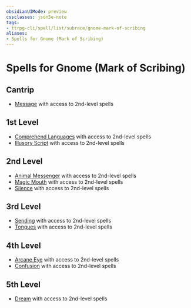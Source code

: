 ```yaml
---
obsidianUIMode: preview
cssclasses: json5e-note
tags:
- ttrpg-cli/spell/list/subrace/gnome-mark-of-scribing
aliases:
- Spells for Gnome (Mark of Scribing)
---
```

# Spells for Gnome (Mark of Scribing)

## Cantrip

- [Message](Інструменти%20ДМ/CLI/spells/message-xphb.md "XPHB") with access to 2nd-level spells

## 1st Level

- [Comprehend Languages](Інструменти%20ДМ/CLI/spells/comprehend-languages-xphb.md "XPHB") with access to 2nd-level spells
- [Illusory Script](Інструменти%20ДМ/CLI/spells/illusory-script-xphb.md "XPHB") with access to 2nd-level spells

## 2nd Level

- [Animal Messenger](Інструменти%20ДМ/CLI/spells/animal-messenger-xphb.md "XPHB") with access to 2nd-level spells
- [Magic Mouth](Інструменти%20ДМ/CLI/spells/magic-mouth-xphb.md "XPHB") with access to 2nd-level spells
- [Silence](Інструменти%20ДМ/CLI/spells/silence-xphb.md "XPHB") with access to 2nd-level spells

## 3rd Level

- [Sending](Інструменти%20ДМ/CLI/spells/sending-xphb.md "XPHB") with access to 2nd-level spells
- [Tongues](Інструменти%20ДМ/CLI/spells/tongues-xphb.md "XPHB") with access to 2nd-level spells

## 4th Level

- [Arcane Eye](Інструменти%20ДМ/CLI/spells/arcane-eye-xphb.md "XPHB") with access to 2nd-level spells
- [Confusion](Інструменти%20ДМ/CLI/spells/confusion-xphb.md "XPHB") with access to 2nd-level spells

## 5th Level

- [Dream](Інструменти%20ДМ/CLI/spells/dream-xphb.md "XPHB") with access to 2nd-level spells